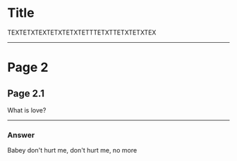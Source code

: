 # Title
TEXTETXTEXTETXTETXTETTTETXTTETXTETXTEX

---

# Page 2
## Page 2.1
What is love?

---

### Answer
Babey don't hurt me, don't hurt me, no more

